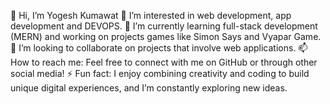 👋 Hi, I’m Yogesh Kumawat
👀 I’m interested in web development, app development and DEVOPS.
🌱 I’m currently learning full-stack development (MERN) and working on projects games like Simon Says and Vyapar Game.
💞️ I’m looking to collaborate on projects that involve web applications.
📫 How to reach me: Feel free to connect with me on GitHub or through other social media!
⚡ Fun fact: I enjoy combining creativity and coding to build unique digital experiences, and I’m constantly exploring new ideas.

<!---
ykkumawat2022/ykkumawat2022 is a ✨ special ✨ repository because its `README.md` (this file) appears on your GitHub profile.
You can click the Preview link to take a look at your changes.
--->
